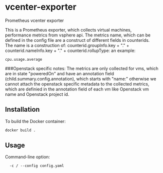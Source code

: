 # vcenter-exporter
Prometheus vcenter exporter


This is a Prometheus exporter, which collects virtual machines, performance metrics from vsphere api. 
The metrics name, which can be defined in the config file are a construct of different fields in counterids.
The name is a construction of: counterid.groupInfo.key + "." + counterid.nameInfo.key + "." + counterid.rollupType:
an example:

```
cpu.usage.average
```

###Openstack specific notes:
The metrics are only collected for vms, which are in state "poweredOn" and have an annotation field (child.summary.config.annotation), which starts with "name:" otherwise
we cannot attach the openstack specific metadata to the collected metrics, which are definied in the annotation field of each vm like Openstack vm name and Openstack project id.



## Installation


To build the Docker container:

```bash
docker build .
```

## Usage

Command-line option:

```
  -c / --config config.yaml
```
